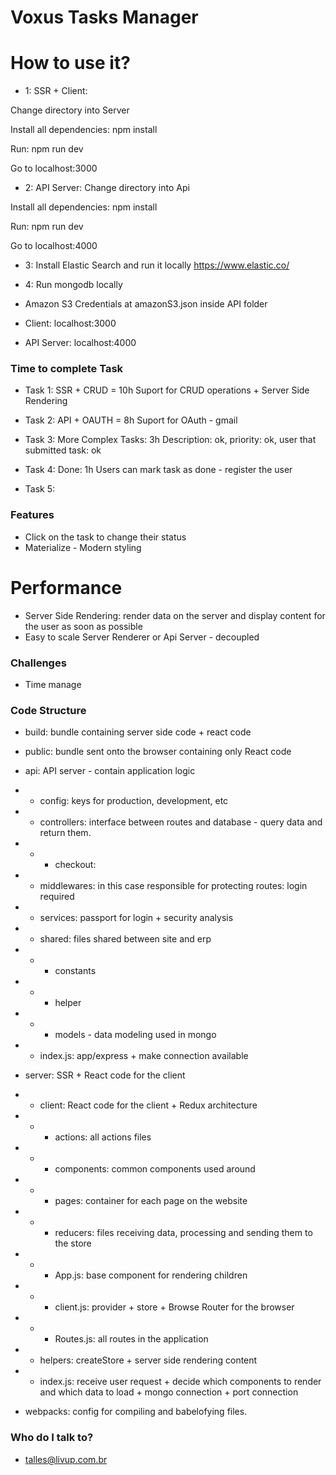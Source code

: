 # Voxus Tasks Manager


# How to use it? #
* 1: SSR + Client:

Change directory into Server

Install all dependencies: npm install 

Run: npm run dev

Go to localhost:3000

* 2: API Server:
Change directory into Api

Install all dependencies: npm install 

Run: npm run dev

Go to localhost:4000

* 3: Install Elastic Search and run it locally
https://www.elastic.co/

* 4: Run mongodb locally

* Amazon S3 Credentials at amazonS3.json inside API folder

* Client: localhost:3000
* API Server: localhost:4000

### Time to complete Task ###

* Task 1: SSR + CRUD = 10h
    Suport for CRUD operations + Server Side Rendering

* Task 2: API + OAUTH = 8h
    Suport for OAuth - gmail

* Task 3: More Complex Tasks: 3h
    Description: ok, priority: ok, user that submitted task: ok
* Task 4: Done: 1h
    Users can mark task as done - register the user 

* Task 5: 
    
### Features ###
* Click on the task to change their status
* Materialize - Modern styling

# Performance #
* Server Side Rendering: render data on the server and display content for the user as soon as possible
* Easy to scale Server Renderer or Api Server - decoupled 

### Challenges ###
* Time manage

### Code Structure ###

* build: bundle containing server side code + react code
* public: bundle sent onto the browser containing only React code 

* api: API server - contain application logic
* * config: keys for production, development, etc
* * controllers: interface between routes and database - query data and return them.
* * * checkout: 
* * middlewares: in this case responsible for protecting routes: login required
* * services: passport for login + security analysis
* * shared: files shared between site and erp 
* * * constants
* * * helper
* * * models - data modeling used in mongo
* * index.js: app/express + make connection available

* server: SSR + React code for the client
* * client: React code for the client + Redux architecture
* * * actions: all actions files
* * * components: common components used around
* * * pages: container for each page on the website
* * * reducers: files receiving data, processing and sending them to the store
* * * App.js: base component for rendering children
* * * client.js: provider + store + Browse Router for the browser
* * * Routes.js: all routes in the application
* * helpers: createStore + server side rendering content
* * index.js: receive user request + decide which components to render and which data to load + mongo connection + port connection

* webpacks: config for compiling and babelofying files.

### Who do I talk to? ###

* talles@livup.com.br



